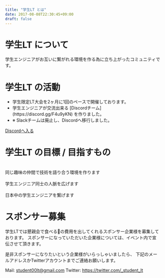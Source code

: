 ```yaml
---
title: "学生LT とは"
date: 2017-08-08T22:30:45+09:00
draft: false
---
```

<div class="top-red" id="about">
<h1 class="title">学生LT について<br><span class="bottom-border-w"></span></h1>

学生エンジニアがお互いに繋がれる環境を作る為に立ち上がったコミュニティです。
</div>
<div class="top-white">
<h1 class="title">学生LT の活動<br><span class="bottom-border-r"></h1>
<ul>
<li>学生限定LT大会を2ヶ月に1回のペースで開催しております。</li>
<li>学生エンジニアが交流出来る [Discordチーム](https://discord.gg/F4u9yKN) を作りました。</li>
<li>※ Slackチームは廃止し、Discordへ移行しました。</li>
</ul>
<a type="button" class="btn btn-primary btn-lg alink" href="https://discord.gg/F4u9yKN">Discordへ入る</a>
</div>
<div class="top-red">
<h1 class="title">学生LT の目標 / 目指すもの<br><span class="bottom-border-w"></h1>
<div class="row">
<div class="col-md-4 goal-li"><i class="glyphicon glyphicon-comment icon fa-4x"></i><br>同じ趣味の仲間で技術を語り合う環境を作ります</div>
<div class="col-md-4 goal-li"><i class="glyphicon glyphicon-map-marker icon fa-4x"></i><br>学生エンジニア同士の人脈を広げます</div>
<div class="col-md-4 goal-li"><i class="glyphicon glyphicon-resize-small icon fa-4x"></i><br>日本中の学生エンジニアを繋げます</div>
</div>
</div>
<div class="top-white">
<h1 class="title">スポンサー募集<br><span class="bottom-border-r"></h1>
学生LTでは懇親会で食べる🍣の費用を出してくれるスポンサー企業様を募集しております。
スポンサーになっていただいた企業様については、イベント内で宣伝させて頂きます。

是非スポンサーになりたいという企業様がいらっしゃいましたら、
下記のメールアドレスかTwitterアカウントまでご連絡お願いします。

Mail: student00lt@gmail.com
Twitter: https://twitter.com/_student_lt
</div>
